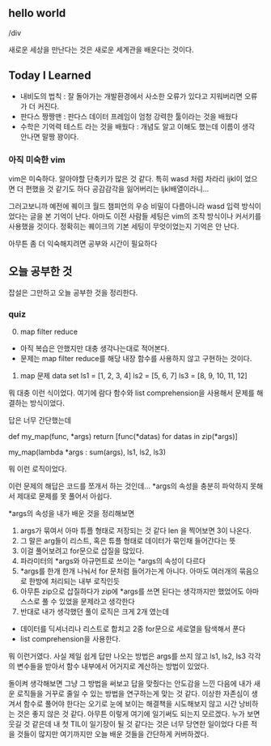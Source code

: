## hello world
/div

새로운 세상을 만난다는 것은
새로운 세계관을 배운다는 것이다.

## Today I Learned
- 내비도의 법칙 : 잘 돌아가는 개발환경에서 사소한 오류가 있다고 지워버리면 오류가 더 커진다.
- 판다스 짱짱맨 : 판다스 데이터 프레임이 엄청 강력한 툴이라는 것을 배웠다
- 수학은 기억력 테스트 라는 것을 배웠다 : 개념도 알고 이해도 했는데 이름이 생각 안나면 말짱 꽝이다.

### 아직 미숙한 vim
vim은 미숙하다. 알아야할 단축키가 많은 것 같다.
특히 wasd 처럼 차라리 ijkl이 었으면 더 편했을 것 같기도 하다
공감감각을 잃어버리는 ljkl배열이라니...

그러고보니까 예전에 퀘이크 월드 챔피언의 우승 비밀이 다름아니라 wasd 입력 방식이었다는 글을 본 기억이 난다. 아마도 이전 사람들 세팅은 vim의 조작 방식이나 커서키를 사용했을 것이다. 정확히는 퀘이크의 기본 세팅이 무엇이었는지 기억은 안 난다.

아무튼 좀 더 익숙해지려면 공부와 시간이 필요하다

## 오늘 공부한 것

잡설은 그만하고 오늘 공부한 것을 정리한다.

### quiz
0. map filter reduce
- 아직 복습은 안했지만 대충 생각나는대로 적어본다.
- 문제는 map filter reduce를 해당 내장 함수를 사용하지 않고 구현하는 것이다.


1. map
문제
data set
ls1 = [1, 2, 3, 4]
ls2 = [5, 6, 7]
ls3 = [8, 9, 10, 11, 12]

뭐 대충 이런 식이었다.
여기에 람다 함수와 list comprehension을 사용해서 문제를 해결하는 방식이었다.

답은 너무 간단했는데

def my_map(func, *args)
    return [func(*datas) for datas in zip(*args)]

my_map(lambda *args : sum(args), ls1, ls2, ls3)

뭐 이런 로직이었다.

이런 문제의 해답은 코드를 쪼개서 하는 것인데...
*args의 속성을 충분히 파악하지 못해서 제대로 문제를 못 풀어서 아쉽다.

*args의 속성을 내가 배운 것을 정리해보면
1. args가 묶여서 아마 튜플 형태로 저장되는 것 같다
len 을 찍어보면 3이 나온다.
2. 그 말은 arg들이 리스트, 혹은 튜플 형태로 데이터가 묶인채 들어간다는 뜻
3. 이걸 풀어보려고 for문으로 삽질을 많있다.
4. 파라미터의 *args와 아규먼트로 쓰이는 *args의 속성이 다르다
5. *args를 한개 한개 나눠서 for 문처럼 들어가는게 아니다. 아마도 여러개의 묶음으로 한방에 처리되는 내부 로직인듯
6. 아무튼 zip으로 삽질하다가 zip에 *args를 쓰면 된다는 생각까지만 했었어도 아마 스스로 풀 수 있었을 문제라고 생각한다
7. 반대로 내가 생각했던 풀이 로직은 크게 2개 였는데

- 데이터를 딕셔너리나 리스트로  합치고 2중 for문으로 세로열을 탐색해서 푼다
- list comprehension을 사용한다.

뭐 이런거였다. 사실 제일 쉽게 답만 나오는 방법은 args를 쓰지 않고 ls1, ls2, ls3 각각의 변수들을 받아서
함수 내부에서 어거지로 계산하는 방법이 있었다.

돌이켜 생각해보면 그냥 그 방법을 써보고 답을 맞췄다는 안도감을 느낀 다음에
내가 새운 로직들을 거꾸로 줄일 수 있는 방법을 연구하는게 맞는 것 같다.
이상한 자존심이 생겨서 함수로 풀어야 한다는 오기로 눈에 보이는 해결책을 시도해보지 않고 시간 낭비하는 것은 좋지 않은 것 같다.
아무튼 이렇게 여기에 일기써도 되는지 모르겠다.
누가 보면 웃길 것 같은데 내 첫 TIL이 일기장이 될 것 같다는 것은 너무 당연한 일이었다
다른 적을 것들이 많지만 여기까지만 오늘 배운 것들을 간단하게 커버하겠다.
